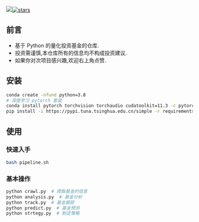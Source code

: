 
[![](https://readthedocs.org/projects/fund/badge/?version=latest)](https://fund.readthedocs.io/zh_CN/latest/)[![stars](https://shields.io/github/stars/zhaisilong/fund?style=social)](https://github.com/zhaisilong/fund)

## 前言

- 基于 Python 的量化投资基金的仓库.
- 投资需谨慎,本仓库所有的信息均不构成投资建议.
- 如果你对次项目感兴趣,欢迎右上角点赞.

## 安装

```bash
conda create -nfund python=3.8
# 深度学习 pytorch 套装
conda install pytorch torchvision torchaudio cudatoolkit=11.3 -c pytorch
pip install -i https://pypi.tuna.tsinghua.edu.cn/simple -r requirements.txt
```

## 使用

### 快速入手

```bash
bash pipeline.sh
```

### 基本操作

```bash
python crawl.py  # 爬取基金的信息
python analysis.py  # 基金分析
python track.py  # 基金跟踪
python predict.py  # 基金预测
python strtegy.py  # 制定策略
```